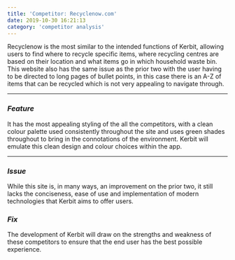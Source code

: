 ```yaml
---
title: 'Competitor: Recyclenow.com'
date: 2019-10-30 16:21:13
category: 'competitor analysis'
---
```


Recyclenow is the most similar to the intended functions of Kerbit, allowing users to find where to recycle specific items, where recycling centres are based on their location and what items go in which household waste bin.
This website also has the same issue as the prior two with the user having to be directed to long pages of bullet points, in this case there is an A-Z of items that can be recycled which is not very appealing to navigate through.

---

### _Feature_

It has the most appealing styling of the all the competitors, with a clean colour palette used consistently throughout the site and uses green shades throughout to bring in the connotations of the environment. Kerbit will emulate this clean design and colour choices within the app.

---

### _Issue_

While this site is, in many ways, an improvement on the prior two, it still lacks the conciseness, ease of use and implementation of modern technologies that Kerbit aims to offer users.

### _Fix_

The development of Kerbit will draw on the strengths and weakness of these competitors to ensure that the end user has the best possible experience.
